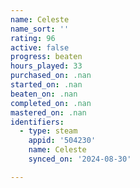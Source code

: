 ```yaml
---
name: Celeste
name_sort: ''
rating: 96
active: false
progress: beaten
hours_played: 33
purchased_on: .nan
started_on: .nan
beaten_on: .nan
completed_on: .nan
mastered_on: .nan
identifiers:
  - type: steam
    appid: '504230'
    name: Celeste
    synced_on: '2024-08-30'

---
```

